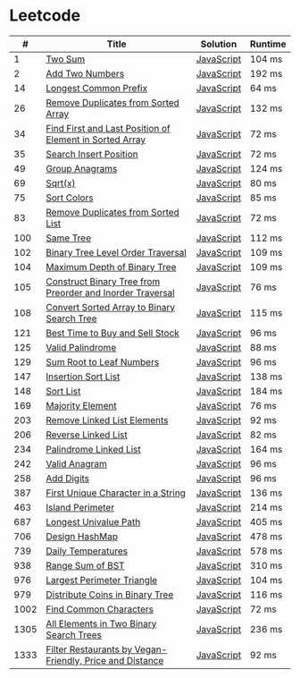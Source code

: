 # Leetcode

| # | Title | Solution | Runtime |
|---| ----- | -------- | ------- |
|1|[ Two Sum](https://leetcode.com/problems/two-sum/)|[JavaScript](./solutions/1.%20Two%20Sum.js)|104 ms|
|2|[ Add Two Numbers](https://leetcode.com/problems/add-two-numbers/)|[JavaScript](./solutions/2.%20Add%20Two%20Numbers.js)|192 ms|
|14|[ Longest Common Prefix](https://leetcode.com/problems/longest-common-prefix/)|[JavaScript](./solutions/14.%20Longest%20Common%20Prefix.js)|64 ms|
|26|[ Remove Duplicates from Sorted Array](https://leetcode.com/problems/remove-duplicates-from-sorted-array/)|[JavaScript](./solutions/26.%20Remove%20Duplicates%20from%20Sorted%20Array.js)|132 ms|
|34|[ Find First and Last Position of Element in Sorted Array](https://leetcode.com/problems/find-first-and-last-position-of-element-in-sorted-array/)|[JavaScript](./solutions/34.%20Find%20First%20and%20Last%20Position%20of%20Element%20in%20Sorted%20Array.js)|72 ms|
|35|[ Search Insert Position](https://leetcode.com/problems/search-insert-position/)|[JavaScript](./solutions/35.%20Search%20Insert%20Position.js)|72 ms|
|49|[ Group Anagrams](https://leetcode.com/problems/group-anagrams/)|[JavaScript](./solutions/49.%20Group%20Anagrams.js)|124 ms|
|69|[ Sqrt(x)](https://leetcode.com/problems/sqrtx/)|[JavaScript](./solutions/69.%20Sqrt(x).js)|80 ms|
|75|[ Sort Colors](https://leetcode.com/problems/sort-colors/)|[JavaScript](./solutions/75.%20Sort%20Colors.js)|85 ms|
|83|[ Remove Duplicates from Sorted List](https://leetcode.com/problems/remove-duplicates-from-sorted-list/)|[JavaScript](./solutions/83.%20Remove%20Duplicates%20from%20Sorted%20List.js)|72 ms|
|100|[ Same Tree](https://leetcode.com/problems/same-tree/)|[JavaScript](./solutions/100.%20Same%20Tree.js)|112 ms|
|102|[ Binary Tree Level Order Traversal](https://leetcode.com/problems/binary-tree-level-order-traversal/)|[JavaScript](./solutions/102.%20Binary%20Tree%20Level%20Order%20Traversal.js)|109 ms|
|104|[ Maximum Depth of Binary Tree](https://leetcode.com/problems/maximum-depth-of-binary-tree/)|[JavaScript](./solutions/104.%20Maximum%20Depth%20of%20Binary%20Tree.js)|109 ms|
|105|[ Construct Binary Tree from Preorder and Inorder Traversal](https://leetcode.com/problems/construct-binary-tree-from-preorder-and-inorder-traversal/)|[JavaScript](./solutions/105.%20Construct%20Binary%20Tree%20from%20Preorder%20and%20Inorder%20Traversal.js)|76 ms|
|108|[ Convert Sorted Array to Binary Search Tree](https://leetcode.com/problems/convert-sorted-array-to-binary-search-tree/)|[JavaScript](./solutions/108.%20Convert%20Sorted%20Array%20to%20Binary%20Search%20Tree.js)|115 ms|
|121|[ Best Time to Buy and Sell Stock](https://leetcode.com/problems/best-time-to-buy-and-sell-stock/)|[JavaScript](./solutions/121.%20Best%20Time%20to%20Buy%20and%20Sell%20Stock.js)|96 ms|
|125|[ Valid Palindrome](https://leetcode.com/problems/valid-palindrome/)|[JavaScript](./solutions/125.%20Valid%20Palindrome.js)|88 ms|
|129|[ Sum Root to Leaf Numbers](https://leetcode.com/problems/sum-root-to-leaf-numbers/)|[JavaScript](./solutions/129.%20Sum%20Root%20to%20Leaf%20Numbers.js)|96 ms|
|147|[ Insertion Sort List](https://leetcode.com/problems/insertion-sort-list/)|[JavaScript](./solutions/147.%20Insertion%20Sort%20List.js)|138 ms|
|148|[ Sort List](https://leetcode.com/problems/sort-list/)|[JavaScript](./solutions/148.%20Sort%20List.js)|184 ms|
|169|[ Majority Element](https://leetcode.com/problems/majority-element/)|[JavaScript](./solutions/169.%20Majority%20Element.js)|76 ms|
|203|[ Remove Linked List Elements](https://leetcode.com/problems/remove-linked-list-elements/)|[JavaScript](./solutions/203.%20Remove%20Linked%20List%20Elements.js)|92 ms|
|206|[ Reverse Linked List](https://leetcode.com/problems/reverse-linked-list/)|[JavaScript](./solutions/206.%20Reverse%20Linked%20List.js)|82 ms|
|234|[ Palindrome Linked List](https://leetcode.com/problems/palindrome-linked-list/)|[JavaScript](./solutions/234.%20Palindrome%20Linked%20List.js)|164 ms|
|242|[ Valid Anagram](https://leetcode.com/problems/valid-anagram/)|[JavaScript](./solutions/242.%20Valid%20Anagram.js)|96 ms|
|258|[ Add Digits](https://leetcode.com/problems/add-digits/)|[JavaScript](./solutions/258.%20Add%20Digits.js)|96 ms|
|387|[ First Unique Character in a String](https://leetcode.com/problems/first-unique-character-in-a-string/)|[JavaScript](./solutions/387.%20First%20Unique%20Character%20in%20a%20String.js)|136 ms|
|463|[ Island Perimeter](https://leetcode.com/problems/island-perimeter/)|[JavaScript](./solutions/463.%20Island%20Perimeter.js)|214 ms|
|687|[ Longest Univalue Path](https://leetcode.com/problems/longest-univalue-path/)|[JavaScript](./solutions/687.%20Longest%20Univalue%20Path.js)|405 ms|
|706|[ Design HashMap](https://leetcode.com/problems/design-hashmap/)|[JavaScript](./solutions/706.%20Design%20HashMap.js)|478 ms|
|739|[ Daily Temperatures](https://leetcode.com/problems/daily-temperatures/)|[JavaScript](./solutions/739.%20Daily%20Temperatures.js)|578 ms|
|938|[ Range Sum of BST](https://leetcode.com/problems/range-sum-of-bst/)|[JavaScript](./solutions/938.%20Range%20Sum%20of%20BST.js)|310 ms|
|976|[ Largest Perimeter Triangle](https://leetcode.com/problems/largest-perimeter-triangle/)|[JavaScript](./solutions/976.%20Largest%20Perimeter%20Triangle.js)|104 ms|
|979|[ Distribute Coins in Binary Tree](https://leetcode.com/problems/distribute-coins-in-binary-tree/)|[JavaScript](./solutions/979.%20Distribute%20Coins%20in%20Binary%20Tree.js)|116 ms|
|1002|[ Find Common Characters](https://leetcode.com/problems/find-common-characters/)|[JavaScript](./solutions/1002.%20Find%20Common%20Characters.js)|72 ms|
|1305|[ All Elements in Two Binary Search Trees](https://leetcode.com/problems/all-elements-in-two-binary-search-trees/)|[JavaScript](./solutions/1305.%20All%20Elements%20in%20Two%20Binary%20Search%20Trees.js)|236 ms|
|1333|[ Filter Restaurants by Vegan-Friendly, Price and Distance](https://leetcode.com/problems/filter-restaurants-by-vegan-friendly-price-and-distance/)|[JavaScript](./solutions/1333.%20Filter%20Restaurants%20by%20Vegan-Friendly%2C%20Price%20and%20Distance.js)|92 ms|

